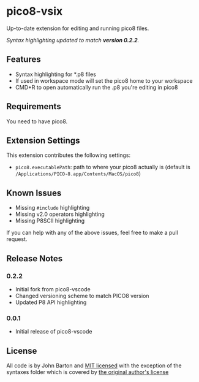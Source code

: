 # pico8-vsix

Up-to-date extension for editing and running pico8 files.

*Syntax highlighting updated to match **version 0.2.2**.*

## Features

* Syntax highlighting for *.p8 files
* If used in workspace mode will set the pico8 home to your workspace
* CMD+R to open automatically run the .p8 you're editing in pico8

## Requirements

You need to have pico8.

## Extension Settings

This extension contributes the following settings:

* `pico8.executablePath`: path to where your pico8 actually is (default is `/Applications/PICO-8.app/Contents/MacOS/pico8`)

## Known Issues

 * Missing `#include` highlighting
 * Missing v2.0 operators highlighting
 * Missing P8SCII highlighting

 If you can help with any of the above issues, feel free to make a pull request.

## Release Notes

### 0.2.2

 * Initial fork from pico8-vscode
 * Changed versioning scheme to match PICO8 version
 * Updated P8 API highlighting

### 0.0.1

 * Initial release of pico8-vscode

## License

All code is by John Barton and [MIT licensed](/LICENSE.md) with the exception of the syntaxes folder which is covered by [the original author's license](/syntaxes/OSSREADME.json)

